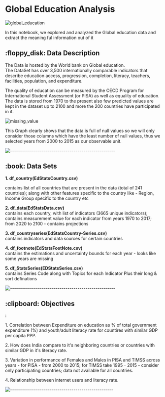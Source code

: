<h1>Global Education Analysis</h1>

![global_education](https://user-images.githubusercontent.com/43104489/121780711-326b0a80-cbbf-11eb-9bd6-b5e182331d69.png)


<p>In this notebook, we explored and analyzed the Global education data and extract the meaning ful information out of it </p>

<h2> :floppy_disk: Data Description</h2>
The Data is hosted by the World bank on Global education.</br>
The DataSet has over 3,500 internationally comparable indicators that describe education access, progression, completion, literacy, teachers, facilities, population, and expenditure. </br>


<p>The quality of education can be measured by the OECD Program for International Student Assessment (or PISA) as well as equality of education. </br>
The data is stored from 1970 to the present also few predicted values are kept in the dataset up to 2100 and more the 200 countries have participated in it.
</p>

![missing_value](https://user-images.githubusercontent.com/43104489/121783871-cd1f1580-cbce-11eb-8325-3cb40e14d821.png)
<p>
This Graph clearly shows that the data is full of null values so we will only consider those columns which have the least number of null values, thus we selected years from 2000 to 2015 as our observable unit.
</p>



![-----------------------------------------------------](https://raw.githubusercontent.com/andreasbm/readme/master/assets/lines/rainbow.png)

<h2> :book: Data Sets</h2>
<b> 1. df_country(EdStatsCountry.csv) </b></br>
<p>contains list of all countries that are present in the data (total of 241 countries); along with other features specific to the country like - Region, Income Group specific to the country etc</p>

<p><b>2. df_data(EdStatsData.csv)</b> </br>
contains each country, with list of indicators (3665 unique indicators); contains measurement value for each indicator from years 1970 to 2017; from 2020 to 2100 - contains projections</p>

<p><b>3. df_countryseries(EdStatsCountry-Series.csv)</b></br>
contains indicators and data sources for certain countries</p>

<p><b>4. df_footnote(EdStatsFootNote.csv)</b><br>
 contains the estimations and uncertainty bounds for each year - looks like some years are missing</p>
 
 <p><b>5. df_StatsSeries(EDStatsSeries.csv) </b></br>
 contains Series Code along with Topics for each Indicator Plus their long & sort definations</p>

![-----------------------------------------------------](https://raw.githubusercontent.com/andreasbm/readme/master/assets/lines/rainbow.png)

<h2> :clipboard: Objectives</h2>

<p>:</p>

<p>1. Correlation between Expenditure on education as % of total government expenditure (%) and youth/adult literacy rate for countires with similar GDP per capita PPP.</p>

<p>2. How does India compare to it's neighboring countries or countries with similar GDP in it's literacy rate.</p>

<p>3. Variation in performance of Females and Males in PISA and TIMSS across years - for PISA - from 2000 to 2015; for TIMSS take 1995 - 2015 - consider only participating countries; data not available for all countries.</p>

<p>4. Relationship between internet users and literacy rate.</p>

![----------------------------------------------------](https://raw.githubusercontent.com/andreasbm/readme/master/assets/lines/rainbow.png)

